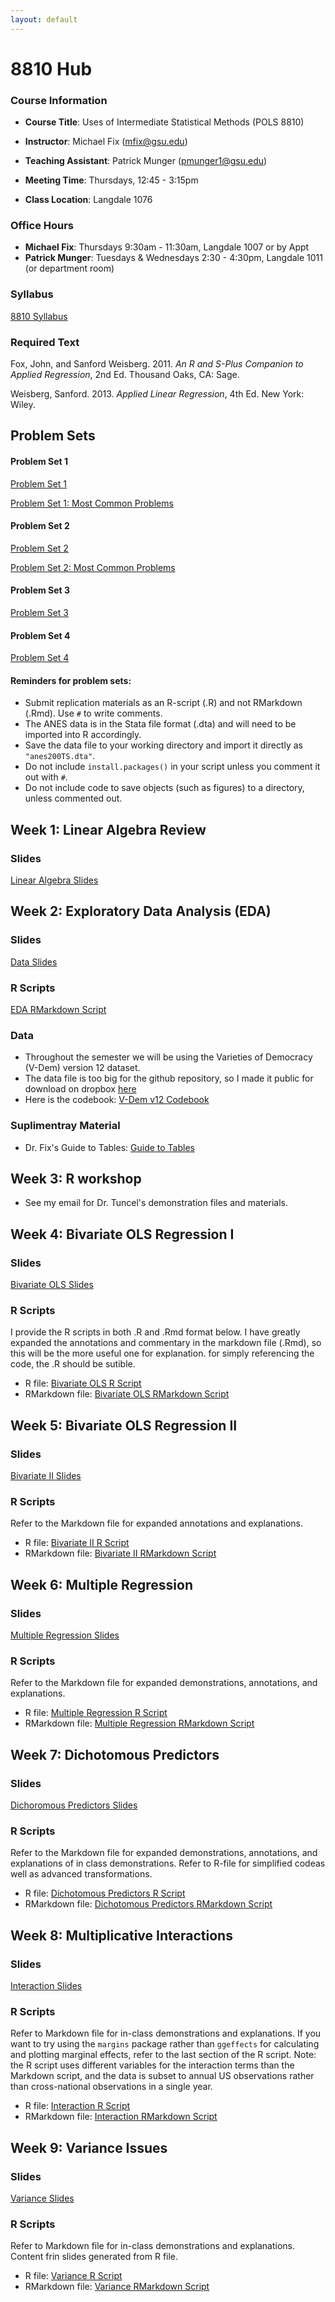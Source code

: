 ```yaml
---
layout: default
---
```


# 8810 Hub

### Course Information

- **Course Title**: Uses of Intermediate Statistical Methods (POLS 8810)

- **Instructor**: Michael Fix (mfix@gsu.edu)

- **Teaching Assistant**: Patrick Munger (pmunger1@gsu.edu)

- **Meeting Time**: Thursdays, 12:45 - 3:15pm

- **Class Location**: Langdale 1076

### Office Hours

- **Michael Fix**: Thursdays 9:30am - 11:30am, Langdale 1007 or by Appt
- **Patrick Munger**: Tuesdays & Wednesdays 2:30 - 4:30pm, Langdale 1011 (or department room)

### Syllabus 

[8810 Syllabus](8810SyllabusSpr25.pdf)

### Required Text 

Fox, John, and Sanford Weisberg. 2011. *An R and S-Plus Companion to Applied Regression*, 2nd Ed. Thousand Oaks, CA: Sage.

Weisberg, Sanford. 2013. *Applied Linear Regression*, 4th Ed. New York: Wiley. 

## Problem Sets
#### Problem Set 1
[Problem Set 1](8810_ps/PS1.pdf)

[Problem Set 1: Most Common Problems](8810_ps/PS1Problems.pdf)
#### Problem Set 2
[Problem Set 2](8810_ps/PS2.pdf)

[Problem Set 2: Most Common Problems](8810_ps/PS2Problems.pdf)
#### Problem Set 3
[Problem Set 3](8810_ps/PS3.pdf)
#### Problem Set 4
[Problem Set 4](8810_ps/PS4.pdf)

#### Reminders for problem sets:
- Submit replication materials as an R-script (.R) and not RMarkdown (.Rmd). Use `#` to write comments.
- The ANES data is in the Stata file format (.dta) and will need to be imported into R accordingly.
- Save the data file to your working directory and import it directly as `"anes200TS.dta"`.  
- Do not include `install.packages()` in your script unless you comment it out with `#`.
- Do not include code to save objects (such as figures) to a directory, unless commented out. 

## Week 1: Linear Algebra Review

### Slides
[Linear Algebra Slides](8810_slides/01Matrix.pdf)

## Week 2: Exploratory Data Analysis (EDA) 

### Slides
[Data Slides](8810_slides/02Data.pdf)

### R Scripts
[EDA RMarkdown Script](8810_r_scripts/week2_EDA-markdown.Rmd)

### Data
- Throughout the semester we will be using the Varieties of Democracy (V-Dem) version 12 dataset.
- The data file is too big for the github repository, so I made it public for download on dropbox [here](https://www.dropbox.com/scl/fi/08410ec66mycocc61lwxn/vdem12.rds?rlkey=i0x8o60h17007khiel3k0duig&e=1&st=wkvxi2rz&dl=0)
- Here is the codebook: [V-Dem v12 Codebook](8810_r_data/codebookv12.pdf)

### Suplimentray Material
- Dr. Fix's Guide to Tables: [Guide to Tables](8810_sup/guideToTables.pdf)

## Week 3: R workshop
- See my email for Dr. Tuncel's demonstration files and materials.

## Week 4: Bivariate OLS Regression I

### Slides
[Bivariate OLS Slides](8810_slides/04Bivariate.pdf)

### R Scripts

I provide the R scripts in both .R and .Rmd format below. I have greatly expanded the annotations and commentary in the markdown file (.Rmd), so this will be the more useful one for explanation. for simply referencing the code, the .R should be sutible. 
- R file: [Bivariate OLS R Script](8810_r_scripts/week4_bivariate_OLS.R)
- RMarkdown file: [Bivariate OLS RMarkdown Script](8810_r_scripts/week4_bivariate_OLS-markdown.Rmd)

## Week 5: Bivariate OLS Regression II

### Slides
[Bivariate II Slides](8810_slides/05Inference.pdf)

### R Scripts

Refer to the Markdown file for expanded annotations and explanations.  
- R file: [Bivariate II R Script](8810_r_scripts/week5_bivariate2.R)
- RMarkdown file: [Bivariate II RMarkdown Script](8810_r_scripts/week5_bivariate2-markdown.Rmd)

## Week 6: Multiple Regression

### Slides
[Multiple Regression Slides](8810_slides/06MultipleReg.pdf)

### R Scripts

Refer to the Markdown file for expanded demonstrations, annotations, and explanations.  
- R file: [Multiple Regression R Script](8810_r_scripts/week6_multiple.R)
- RMarkdown file: [Multiple Regression RMarkdown Script](8810_r_scripts/week6_multiple-markdown.Rmd)

## Week 7: Dichotomous Predictors 

### Slides
[Dichoromous Predictors Slides](8810_slides/07Dummy.pdf)

### R Scripts

Refer to the Markdown file for expanded demonstrations, annotations, and explanations of in class demonstrations. Refer to R-file for simplified codeas well as advanced transformations. 
- R file: [Dichotomous Predictors R Script](8810_r_scripts/week7_dichotomous.R)
- RMarkdown file: [Dichotomous Predictors RMarkdown Script](8810_r_scripts/week7_dichotomous-markdown.Rmd)

## Week 8: Multiplicative Interactions 

### Slides
[Interaction Slides](8810_slides/08Interaction.pdf)

### R Scripts

Refer to Markdown file for in-class demonstrations and explanations. If you want to try using the `margins` package rather than `ggeffects` for calculating and plotting marginal effects, refer to the last section of the R script. Note: the R script uses different variables for the interaction terms than the Markdown script, and the data is subset to annual US observations rather than cross-national observations in a single year. 
- R file: [Interaction R Script](8810_r_scripts/week8_interactions.R)
- RMarkdown file: [Interaction RMarkdown Script](8810_r_scripts/week8_interactions-markdwon.Rmd)
  

## Week 9: Variance Issues 

### Slides
[Variance Slides](8810_slides/09Variance.pdf)

### R Scripts

Refer to Markdown file for in-class demonstrations and explanations. Content frin slides generated from R file.  
- R file: [Variance R Script](8810_r_scripts/week9_variance.R)
- RMarkdown file: [Variance RMarkdown Script](8810_r_scripts/week9_variance-markdwon.Rmd)


